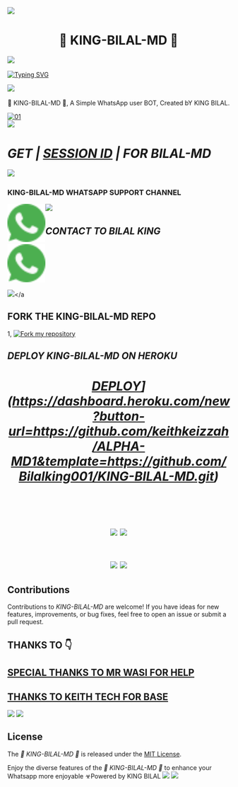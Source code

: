 <a><img src='https://i.imgur.com/LyHic3i.gif'/></a>
 <h1 align="center">👑 KING-BILAL-MD 👑</h1>
<a><img src='https://i.imgur.com/LyHic3i.gif'/></a>
      
[![Typing SVG](https://readme-typing-svg.herokuapp.com?font=Rockstar-ExtraBold&color=pink&lines=INTRODUCING+KING-BILAL-MD+THE+FASTEST+WHATSAPP+BOT)](https://git.io/typing-svg)

<a><img src='https://i.imgur.com/LyHic3i.gif'/></a>
 
<p align="center"> 👑 KING-BILAL-MD 👑, A Simple WhatsApp user BOT, Created bY KING BILAL.
</p>



  <a href="https://ibb.co/N6NMDtn"><img src="https://telegra.ph/file/466fd9320e8a158666c95.jpg" alt="01" border="0" /></a>                     
<a><img src='https://i.imgur.com/LyHic3i.gif'/></a>
 
 # *_GET | [SESSION ID](https://replit.com/@bilal99786bilal/KING-BILAL?v=1) | FOR BILAL-MD_*
  
  
<a><img src='https://i.imgur.com/LyHc3i.gif'/></a>

### KING-BILAL-MD WHATSAPP SUPPORT CHANNEL
<p align="centre">
  <a href="https://chat.whatsapp.com/Bjbecj0p5lAFIhCxKLoljs">
    <img align="left" alt="SIEGRIN | Whastapp" width="86px" src="https://raw.githubusercontent.com/PikaBotz/My_Personal_Space/main/Images/AnyaBot_pics/Anya_v2/Whatsapp.svg" />
  

   
   <a><img src='https://i.imgur.com/LyHic3i.gif'/></a>

## *_CONTACT TO BILAL KING_*

<p align="left">
  <a href="https://wa.me/+923078071982?text=ASSALAMUALAIKUM%20BILAL%20...%20YOUR%20BOT%20IS%20BEST">
    <img align="centre" alt="SIEGRIN | Whastapp" width="86px" src="https://raw.githubusercontent.com/PikaBotz/My_Personal_Space/main/Images/AnyaBot_pics/Anya_v2/Whatsapp.svg" />

   
 <a><img src='https://i.imgur.com/LyHic3i.gif'/></a

## FORK THE KING-BILAL-MD REPO


1, <a href="https://github.com/Bilalking00q1/KING-BILAL-MD/fork"><img src="https://img.shields.io/badge/FORK%20THE%20REPO-blue" alt="Fork my repository" width="300"></a>

## *_DEPLOY KING-BILAL-MD ON HEROKU_*  
<h1 align="center">
 
 ***[DEPLOY](https://www.herokucdn.com/deploy/button.svg)](https://dashboard.heroku.com/new?button-url=https://github.com/keithkeizzah/ALPHA-MD1&template=https://github.com/Bilalking001/KING-BILAL-MD.git)***

<br>

<a><img src='https://i.imgur.com/LyHic3i.gif'/></a>
<a><img src='https://i.imgur.com/LyHic3i.gif'/></a>

 <h1 align="center">


<a><img src='https://i.imgur.com/LyHic3i.gif'/></a>
<a><img src='https://i.imgur.com/LyHic3i.gif'/></a>
   


## Contributions


Contributions to *KING-BILAL-MD* are welcome! If you have ideas for new features, improvements, or bug fixes, feel free to open an issue or submit a pull request.
## THANKS TO 👇
## [SPECIAL THANKS TO MR WASI FOR HELP](https://github.com/Itxxwasi)
## [THANKS TO KEITH TECH FOR BASE](https://github.com/keithkzah)

<a><img src='https://i.imgur.com/LyHic3i.gif'/></a>
<a><img src='https://i.imgur.com/LyHic3i.gif'/></a>

## License

The *👑 KING-BILAL-MD 👑* is released under the [MIT License](https://opensource.org/licenses/MIT).

Enjoy the diverse features of the *👑 KING-BILAL-MD 👑*  to enhance your Whatsapp more enjoyable
☣Powered by KING BILAL 
<a><img src='https://i.imgur.com/LyHic3i.gif'/></a>
<a><img src='https://i.imgur.com/LyHic3i.gif'/></a>

